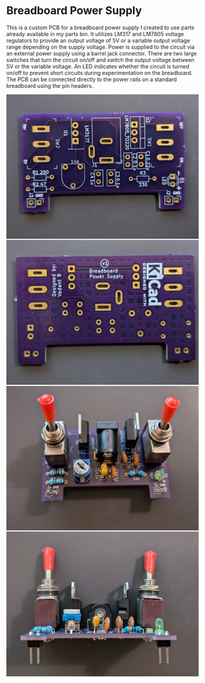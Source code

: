 # Breadboard Power Supply
This is a custom PCB for a breadboard power supply I created to use parts already available in my parts bin. It utilizes LM317 and LM7805 voltage regulators to provide an output voltage of 5V or a variable output voltage range depending on the supply voltage. Power is supplied to the circuit via an external power supply using a barrel jack connector. There are two large switches that turn the circuit on/off and switch the output voltage between 5V or the variable voltage. An LED indicates whether the circuit is turned on/off to prevent short circuits during experimentation on the breadboard. The PCB can be connected directly to the power rails on a standard breadboard using the pin headers. 

![image of the front side of manufactured PCB](images/PXL_20250127_055240315.PORTRAIT.ORIGINAL.jpg)
![image of the back side of manufactured PCB](images/PXL_20250127_055258087.PORTRAIT.ORIGINAL.jpg)
![image of the top of the PCB populated with components](images/PXL_20250127_055341909.PORTRAIT.ORIGINAL.jpg)
![image of the front of the PCB populated with components](images/PXL_20250127_055356847.PORTRAIT.ORIGINAL.jpg)
